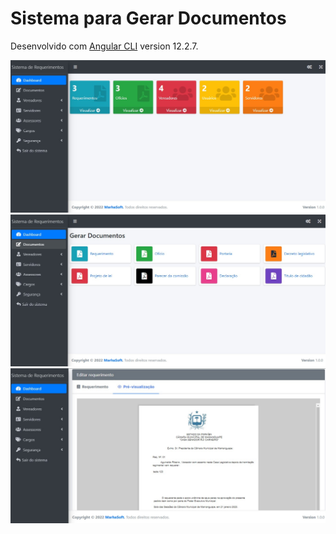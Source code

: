 # Sistema para Gerar Documentos

Desenvolvido com [Angular CLI](https://github.com/angular/angular-cli) version 12.2.7.

<img src="https://github.com/samuelfer/requerimento-app/blob/master/dashboard.jpg">
<img src="https://github.com/samuelfer/requerimento-app/blob/master/gerar-documentos.jpg">
<img src="https://github.com/samuelfer/requerimento-app/blob/master/preview.jpg">
